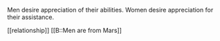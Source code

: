Men desire appreciation of their abilities. Women desire appreciation for their assistance.

[[relationship]] [[B::Men are from Mars]] 